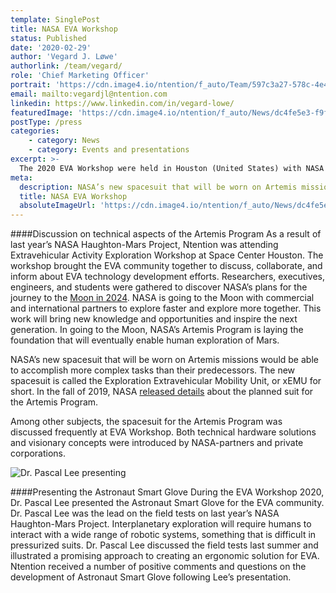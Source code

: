 ```yaml
---
template: SinglePost
title: NASA EVA Workshop
status: Published
date: '2020-02-29'
author: 'Vegard J. Løwe'
authorlink: /team/vegard/
role: 'Chief Marketing Officer'
portrait: 'https://cdn.image4.io/ntention/f_auto/Team/597c3a27-578c-4e4b-aa78-035422728ca9.Jpeg'
email: mailto:vegardjl@ntention.com
linkedin: https://www.linkedin.com/in/vegard-lowe/
featuredImage: 'https://cdn.image4.io/ntention/f_auto/News/dc4fe5e3-f9fd-4851-9c57-4e65f34e584c.Jpeg'
postType: /press
categories:
    - category: News
    - category: Events and presentations
excerpt: >-
  The 2020 EVA Workshop were held in Houston (United States) with NASA welcoming participants across industry and academia. The workshop discussed the current state of the agency and how EVA (Extravehicular Activity) fits in the agency’s plans for exploration.
meta:
  description: NASA’s new spacesuit that will be worn on Artemis missions would be able to accomplish more complex tasks than their predecessors. The new spacesuit is called the Exploration Extravehicular Mobility Unit, or xEMU for short. In the fall of 2019, NASA released details about the planned suit for the Artemis Program.
  title: NASA EVA Workshop
  absoluteImageUrl: 'https://cdn.image4.io/ntention/f_auto/News/dc4fe5e3-f9fd-4851-9c57-4e65f34e584c.Jpeg'
---
```

####Discussion on technical aspects of the Artemis Program
As a result of last year’s NASA Haughton-Mars Project, Ntention was attending Extravehicular Activity Exploration Workshop at Space Center Houston. The workshop brought the EVA community together to discuss, collaborate, and inform about EVA technology development efforts. Researchers, executives, engineers, and students were gathered to discover NASA’s plans for the journey to the [Moon in 2024](https://www.nasa.gov/specials/artemis/). NASA is going to the Moon with commercial and international partners to explore faster and explore more together. This work will bring new knowledge and opportunities and inspire the next generation. In going to the Moon, NASA’s Artemis Program is laying the foundation that will eventually enable human exploration of Mars.

NASA’s new spacesuit that will be worn on Artemis missions would be able to accomplish more complex tasks than their predecessors. The new spacesuit is called the Exploration Extravehicular Mobility Unit, or xEMU for short. In the fall of 2019, NASA [released details](https://www.nasa.gov/feature/a-next-generation-spacesuit-for-the-artemis-generation-of-astronauts/) about the planned suit for the Artemis Program.

Among other subjects, the spacesuit for the Artemis Program was discussed frequently at EVA Workshop. Both technical hardware solutions and visionary concepts were introduced by NASA-partners and private corporations.

![Dr. Pascal Lee presenting](https://cdn.image4.io/ntention/f_auto/News/6c1d155b-c050-48ec-9611-d40d6783d63b.Jpeg)

####Presenting the Astronaut Smart Glove
During the EVA Workshop 2020, Dr. Pascal Lee presented the Astronaut Smart Glove for the EVA community. Dr. Pascal Lee was the lead on the field tests on last year’s NASA Haughton-Mars Project. Interplanetary exploration will require humans to interact with a wide range of robotic systems, something that is difficult in pressurized suits. Dr. Pascal Lee discussed the field tests last summer and illustrated a promising approach to creating an ergonomic solution for EVA. Ntention received a number of positive comments and questions on the development of Astronaut Smart Glove following Lee’s presentation.
